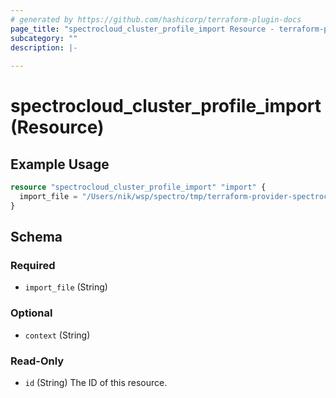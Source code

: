 ```yaml
---
# generated by https://github.com/hashicorp/terraform-plugin-docs
page_title: "spectrocloud_cluster_profile_import Resource - terraform-provider-spectrocloud"
subcategory: ""
description: |-
  
---
```


# spectrocloud_cluster_profile_import (Resource)



## Example Usage

```terraform
resource "spectrocloud_cluster_profile_import" "import" {
  import_file = "/Users/nik/wsp/spectro/tmp/terraform-provider-spectrocloud/examples/resources/spectrocloud_cluster_profile_import/profile_import.json" # file path to the cluster profile import
}
```

<!-- schema generated by tfplugindocs -->
## Schema

### Required

- `import_file` (String)

### Optional

- `context` (String)

### Read-Only

- `id` (String) The ID of this resource.


